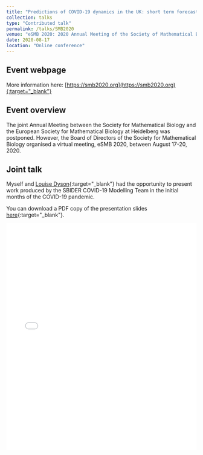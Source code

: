 ```yaml
---
title: "Predictions of COVID-19 dynamics in the UK: short term forecasting, analysis of lockdown relaxation strategies and impact of reopening schools"
collection: talks
type: "Contributed talk"
permalink: /talks/SMB2020
venue: "eSMB 2020: 2020 Annual Meeting of the Society of Mathematical Biology"
date: 2020-08-17
location: "Online conference"
---
```


[LD_link]: https://warwick.ac.uk/fac/sci/maths/people/staff/dyson/

## Event webpage

More information here: [https://smb2020.org](https://smb2020.org){:target="_blank"}

## Event overview

The joint Annual Meeting between the Society for Mathematical Biology and the European Society for Mathematical Biology at Heidelberg was postponed. However, the Board of Directors of the Society for Mathematical Biology organised a virtual meeting, eSMB 2020, between August 17-20, 2020.

## Joint talk
Myself and [Louise Dyson][LD_link]{:target="_blank"} had the opportunity to present work produced by the SBIDER COVID-19 Modelling Team in the initial months of the COVID-19 pandemic.

You can download a PDF copy of the presentation slides [here](/files/TalkSlides/JointTalk_SMB2020_TalkSlides.pdf){:target="_blank"}.
<iframe src="/files/TalkSlides/JointTalk_SMB2020_TalkSlides.pdf" width="100%" height="600" frameborder="no" border="0" marginwidth="0" marginheight="0"></iframe>
